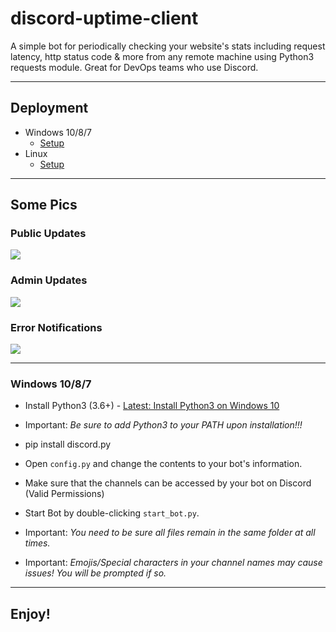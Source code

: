 # discord-uptime-client
A simple bot for periodically checking your website's stats including request latency, http status code & more from any remote machine using Python3 requests module. Great for DevOps teams who use Discord.


-------------------------------------------------

## Deployment
* Windows 10/8/7
  * [Setup](https://github.com/aerobotpro/site-status-discord-bot#windows-1087)
* Linux
  * [Setup](https://github.com/aerobotpro/site-status-discord-bot#linux)
-------------------------------------------------
## Some Pics

### Public Updates
![](https://cdn.discordapp.com/attachments/662110077955604481/663853562643742760/public.png)

### Admin Updates
![](https://media.discordapp.net/attachments/662110077955604481/663853599989825556/admin.png?width=609&height=474)

### Error Notifications
![](https://cdn.discordapp.com/attachments/662110077955604481/663853585045651477/admin_notification.png)

-------------------------------------------------

### Windows 10/8/7

* Install Python3 (3.6+) - [Latest: Install Python3 on Windows 10](https://www.youtube.com/watch?v=V_ACbv4329E)
* Important: *Be sure to add Python3 to your PATH upon installation!!!*

* pip install discord.py
* Open `config.py` and change the contents to your bot's information.
* Make sure that the channels can be accessed by your bot on Discord (Valid Permissions)
* Start Bot by double-clicking `start_bot.py`.
* Important: *You need to be sure all files remain in the same folder at all times.*
* Important: *Emojis/Special characters in your channel names may cause issues! You will be prompted if so.*
 
------------------------------------------------- 
 
## Enjoy!
